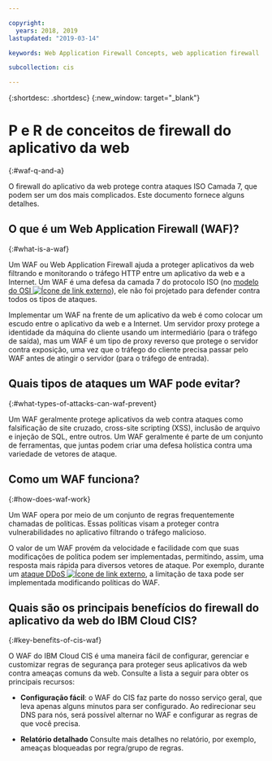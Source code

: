 ```yaml
---

copyright:
  years: 2018, 2019
lastupdated: "2019-03-14"

keywords: Web Application Firewall Concepts, web application firewall

subcollection: cis

---
```


{:shortdesc: .shortdesc}
{:new_window: target="_blank"}

# P e R de conceitos de firewall do aplicativo da web
{:#waf-q-and-a}

O firewall do aplicativo da web protege contra ataques ISO Camada 7, que podem ser um dos mais complicados. Este documento fornece alguns detalhes.

## O que é um Web Application Firewall (WAF)?
{:#what-is-a-waf}

Um WAF ou Web Application Firewall ajuda a proteger aplicativos da web filtrando e monitorando o tráfego HTTP entre um aplicativo da web e a Internet. Um WAF é uma defesa da camada 7 do protocolo ISO (no [modelo do OSI ![Ícone de link externo](../../icons/launch-glyph.svg "Ícone de link externo")](https://en.wikipedia.org/wiki/OSI_model)), ele não foi projetado para defender contra todos os tipos de ataques. 

Implementar um WAF na frente de um aplicativo da web é como colocar um escudo entre o aplicativo da web e a Internet. Um servidor proxy protege a identidade da máquina do cliente usando um intermediário (para o tráfego de saída), mas um WAF é um tipo de proxy reverso que protege o servidor contra exposição, uma vez que o tráfego do cliente precisa passar pelo WAF antes de atingir o servidor (para o tráfego de entrada).

## Quais tipos de ataques um WAF pode evitar?
{:#what-types-of-attacks-can-waf-prevent}

Um WAF geralmente protege aplicativos da web contra ataques como falsificação de site cruzado, cross-site scripting (XSS), inclusão de arquivo e injeção de SQL, entre outros. Um WAF geralmente é parte de um conjunto de ferramentas, que juntas podem criar uma defesa holística contra uma variedade de vetores de ataque.

## Como um WAF funciona?
{:#how-does-waf-work}

Um WAF opera por meio de um conjunto de regras frequentemente chamadas de políticas. Essas políticas visam a proteger contra vulnerabilidades no aplicativo filtrando o tráfego malicioso. 

O valor de um WAF provém da velocidade e facilidade com que suas modificações de política podem ser implementadas, permitindo, assim, uma resposta mais rápida para diversos vetores de ataque. Por exemplo, durante um [ataque DDoS ![Ícone de link externo](../../icons/launch-glyph.svg "Ícone de link externo")](https://en.wikipedia.org/wiki/Denial-of-service_attack), a limitação de taxa pode ser implementada modificando políticas do WAF.

## Quais são os principais benefícios do firewall do aplicativo da web do IBM Cloud CIS?
{:#key-benefits-of-cis-waf}

O WAF do IBM Cloud CIS é uma maneira fácil de configurar, gerenciar e customizar regras de segurança para proteger seus aplicativos da web contra ameaças comuns da web. Consulte a lista a seguir para obter os principais recursos:

 * **Configuração fácil**: o WAF do CIS faz parte do nosso serviço geral, que leva apenas alguns minutos para ser configurado. Ao redirecionar seu DNS para nós, será possível alternar no WAF e configurar as regras de que você precisa.

 * **Relatório detalhado** Consulte mais detalhes no relatório, por exemplo, ameaças bloqueadas por regra/grupo de regras. 
